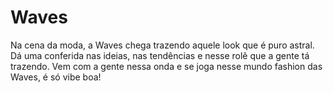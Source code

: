 # Waves
Na cena da moda, a Waves chega trazendo aquele look que é puro astral. Dá uma conferida nas ideias, nas tendências e nesse rolê que a gente tá trazendo. Vem com a gente nessa onda e se joga nesse mundo fashion das Waves, é só vibe boa!
